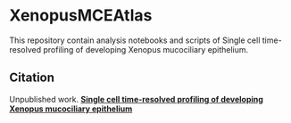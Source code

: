 # XenopusMCEAtlas

This repository contain analysis notebooks and scripts of Single cell time-resolved profiling of developing Xenopus mucociliary epithelium.


## Citation
Unpublished work.
[**Single cell time-resolved profiling of developing Xenopus mucociliary epithelium**]()

